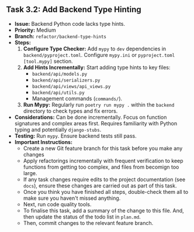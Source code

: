 ## Task 3.2: Add Backend Type Hinting

-   **Issue:** Backend Python code lacks type hints.
-   **Priority:** Medium
-   **Branch:** `refactor/backend-type-hints`
-   **Steps:**
    1.  **Configure Type Checker:** Add `mypy` to `dev` dependencies in `backend/pyproject.toml`. Configure `mypy.ini` or `pyproject.toml [tool.mypy]` section.
    2.  **Add Hints Incrementally:** Start adding type hints to key files:
        -   `backend/api/models.py`
        -   `backend/api/serializers.py`
        -   `backend/api/views/api_views.py`
        -   `backend/api/utils.py`
        -   Management commands (`commands/`).
    3.  **Run Mypy:** Regularly run `poetry run mypy .` within the `backend` directory to check types and fix errors.
-   **Considerations:** Can be done incrementally. Focus on function signatures and complex areas first. Requires familiarity with Python typing and potentially `django-stubs`.
-   **Testing:** Run `mypy`. Ensure backend tests still pass.
-   **Important Instructions:**
    -   Create a new Git feature branch for this task before you make any changes
    -   Apply refactorings incrementally with frequent verification to keep functions from getting too complex, and files from becomign too large.
    -   If any task changes require edits to the project documentation (see `docs`), ensure these changes are carried out as part of this task.
    -   Once you think you have finished all steps, double-check them all to make sure you haven't missed anything.
    -   Next, run code quality tools.
    -   To finalise this task, add a summary of the change to this file. And, then update the status of the todo list in `plan.md`.
    -   Then, commit changes to the relevant feature branch.